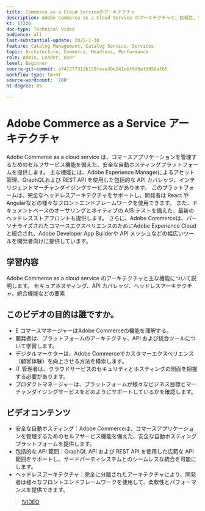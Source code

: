 ```yaml
---
title: Commerce as a Cloud Serviceのアーキテクチャ
description: Adobe Commerce as a Cloud Service のアーキテクチャと、拡張性、安全性、柔軟性に優れた e コマースソリューションの主な機能をご確認ください。
kt: 17220
doc-type: Technical Video
audience: all
last-substantial-update: 2025-1-30
feature: Catalog Management, Catalog Service, Services
topic: Architecture, Commerce, Headless, Performance
role: Admin, Leader, User
level: Beginner
source-git-commit: a747277312b158feea30e241e6f9d9af8058af65
workflow-type: tm+mt
source-wordcount: '280'
ht-degree: 0%

---
```


# Adobe Commerce as a Service アーキテクチャ

Adobe Commerce as a cloud service は、コマースアプリケーションを管理するためのセルフサービス機能を備えた、安全な自動ホスティングプラットフォームを提供します。 主な機能には、Adobe Experience Managerによるアセット管理、GraphQLおよび REST API を使用した包括的な API カバレッジ、インテリジェントマーチャンダイジングサービスなどがあります。 このプラットフォームは、完全なヘッドレスアーキテクチャをサポートし、開発者は React やAngularなどの様々なフロントエンドフレームワークを使用できます。 また、ドキュメントベースのオーサリングとネイティブの A/B テストを備えた、最新のヘッドレスストアフロントも提供します。 さらに、Adobe Commerceは、パーソナライズされたコマースエクスペリエンスのためにAdobe Experience Cloudと統合され、Adobe Developer App Builderや API メッシュなどの幅広いツールを開発者向けに提供しています。

## 学習内容

Adobe Commerce as a cloud service のアーキテクチャと主な機能について説明します。 セキュアホスティング、API カバレッジ、ヘッドレスアーキテクチャ、統合機能などの要素

## このビデオの目的は誰ですか。

* E コマースマネージャーはAdobe Commerceの機能を理解する。
* 開発者は、プラットフォームのアーキテクチャ、API および統合ツールについて学習します。
* デジタルマーケターは、Adobe Commerceでカスタマーエクスペリエンス（顧客体験）を向上させる方法を模索します。
* IT 管理者は、クラウドサービスのセキュリティとホスティングの側面を把握する必要があります。
* プロダクトマネージャーは、プラットフォームが様々なビジネス目標とマーチャンダイジングサービスをどのようにサポートしているかを確認します。

## ビデオコンテンツ

* 安全な自動ホスティング：Adobe Commerceは、コマースアプリケーションを管理するためのセルフサービス機能を備えた、安全な自動ホスティングプラットフォームを提供します。
* 包括的な API 範囲：GraphQL API および REST API を使用した広範な API 範囲をサポートし、サードパーティシステムとのシームレスな統合を可能にします。
* ヘッドレスアーキテクチャ：完全に分離されたアーキテクチャにより、開発者は様々なフロントエンドフレームワークを使用して、柔軟性とパフォーマンスを提供できます。

>[!VIDEO](https://video.tv.adobe.com/v/3443268?learn=on&captions=jpn)
